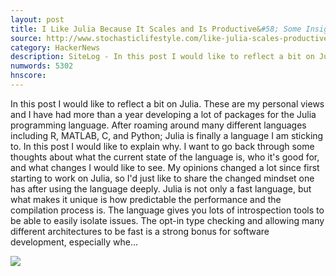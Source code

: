 ```yaml
---
layout: post
title: I Like Julia Because It Scales and Is Productive&#58; Some Insights From A Julia Developer
source: http://www.stochasticlifestyle.com/like-julia-scales-productive-insights-julia-developer/
category: HackerNews
description: SiteLog - In this post I would like to reflect a bit on Julia. These are my personal views and I have had more than a year developing a lot of packages for the Julia prog
numwords: 5302
hnscore: 
---
```


In this post I would like to reflect a bit on Julia. These are my personal views and I have had more than a year developing a lot of packages for the Julia programming language. After roaming around many different languages including R, MATLAB, C, and Python; Julia is finally a language I am sticking to. In this post I would like to explain why. I want to go back through some thoughts about what the current state of the language is, who it's good for, and what changes I would like to see. My opinions changed a lot since first starting to work on Julia, so I'd just like to share the changed mindset one has after using the language deeply.  Julia is not only a fast language, but what makes it unique is how predictable the performance and the compilation process is.  The language gives you lots of introspection tools to be able to easily isolate issues.  The opt-in type checking and allowing many different architectures to be fast is a strong bonus for software development, especially whe...

![](http://www.stochasticlifestyle.com/wp-content/themes/chrisrack/style/faviPic2.PNG)
<!--description-->